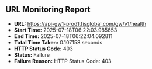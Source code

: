 ## URL Monitoring Report

- **URL:** https://api-gw1-prod1.fisglobal.com/gw/v1/health
- **Start Time:** 2025-07-18T06:22:03.985653
- **End Time:** 2025-07-18T06:22:04.092811
- **Total Time Taken:** 0.107158 seconds
- **HTTP Status Code:** 403
- **Status:** Failure
- **Failure Reason:** HTTP Status Code: 403
